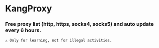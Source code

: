 # KangProxy
### Free proxy list (http, https, socks4, socks5) and auto update every 6 hours.

    ⚠ Only for learning, not for illegal activities.
